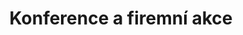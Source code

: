 ---
layout: "pages/konference.njk"

title: 'Konference a firemní akce'
description: 'Reprezentativní prostředí Chateau Orlice. Moderní technika, profesionální servis a klid Orlických hor pro vaši firemní akci.'
permalink: 'cs/konference/'

eleventyNavigation:
  key: Konference a firemní akce
  parent: Události
  order: 200


landing:
  breadcrumbsHome: Domů
  breadcrumbsCurrent: Konference a firemní akce

  heading: Zázemí pro<br>firemní akce

  mouseIconAlt: Ikona počítačové myši

  imageUrl: /assets/images/conferences/conferences-1.jpg
  imageAtl: Konferenční sál v Chateau Orlice


conferences:
  topper: Konference a firemní akce
  heading: Spojte práci s výjimečným prostředím

  imageUrl: /assets/images/conferences/conferences-2.jpg
  imageAlt: Konferenční sál v Chateau Orlice

  paragraphs:
    - text: Spojte důležité pracovní chvíle s výjimečným prostředím. Chateau Orlice nabízí ideální zázemí pro konference, školení i firemní setkání – v historických sálech s moderní výbavou, obklopeni klidem přírody a prvotřídní péčí.

    - text: Každé akci se věnujeme individuálně. Ať už plánujete formální konferenci nebo neformální teambuilding, pomůžeme vám připravit událost, která zapůsobí. K dispozici vám budou 3 konferenční sály s kapacitou až 120 osob, 23 pohodlných pokojů pro ubytování až 70 účastníků, a osobní event manažer, který se postará o hladký průběh od začátku do konce.

  specification:
    - text: Wi-Fi

      iconUrl: /assets/svgs/rooms/wifi.svg
      iconAlt: Ikona Wi-Fi

    - text: Dataprojektor a plátno

      iconUrl: /assets/svgs/conferences/projector.svg
      iconAlt: Ikona dataprojektoru

    - text: Ozvučení

      iconUrl: /assets/svgs/conferences/speaker.svg
      iconAlt: Ikona reproduktoru
    
    - text: Plasmová televize

      iconUrl: /assets/svgs/rooms/tv.svg
      iconAlt: Ikona televize

    - text: Notebook

      iconUrl: /assets/svgs/conferences/laptop.svg
      iconAlt: Ikona notebooku

    - text: Business služby

      iconUrl: /assets/svgs/conferences/person-workspace.svg
      iconAlt: Ikona pracovní plochy


serviceInfo:
  heading: Kompletní zázemí pro vaší firemní akci
  text: Plánujete školení, konferenci nebo teambuilding? V Chateau Orlice máte vše na dosah. Nabízíme ubytování až pro 70 osob, moderně vybavené sály, prvotřídní catering, ale také prostor pro odpočinek – wellness centrum, středověkou krčmu nebo posezení na terase u rybníka. Vaše akce tak bude nejen efektivní, ale i příjemná.

  items:
    - title: Catering

      imageUrl: /assets/images/conferences/services/catering.jpg
      imageAlt: Catering v Chateau Orlice

    - title: Ubytování

      imageUrl: /assets/images/rooms/room-307.jpg
      imageAlt: Pokoj číslo 307 v Chateau Orlice

    - title: Wellness

      imageUrl: /assets/images/wellness/equipment/whirpool.jpg
      imageAlt: Whirpool ve wellness v Chateau Orlice

  backgroundAlt: Pozadí s grafikou Chateau Orlice


contactForm:
  topper: Poptávkový formulář
  heading: Nezávazná poptávka

  firstName: Jméno
  lastName: Příjmení
  email: Email
  phone: Telefon
  yourMessage: Vaše zpráva

  bySendingYouAgreeWith: Odesláním souhlasíte se
  privacyPolicy: zpracováním osobních údajů

  submit: Odeslat
---
